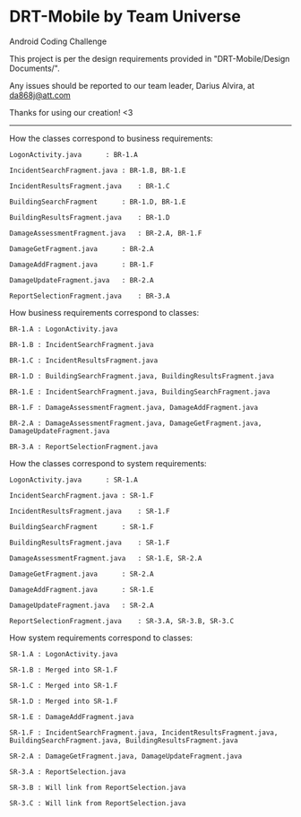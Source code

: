 DRT-Mobile by Team Universe
==========

Android Coding Challenge

This project is per the design requirements provided in "DRT-Mobile/Design Documents/".

Any issues should be reported to our team leader, Darius Alvira, at da868j@att.com

Thanks for using our creation! <3

----------------------------------------------------------------------------

How the classes correspond to business requirements:

	LogonActivity.java		: BR-1.A

	IncidentSearchFragment.java	: BR-1.B, BR-1.E

	IncidentResultsFragment.java	: BR-1.C

	BuildingSearchFragment		: BR-1.D, BR-1.E

	BuildingResultsFragment.java	: BR-1.D

	DamageAssessmentFragment.java	: BR-2.A, BR-1.F

	DamageGetFragment.java		: BR-2.A

	DamageAddFragment.java		: BR-1.F

	DamageUpdateFragment.java	: BR-2.A

	ReportSelectionFragment.java	: BR-3.A


How business requirements correspond to classes:

	BR-1.A : LogonActivity.java

	BR-1.B : IncidentSearchFragment.java

	BR-1.C : IncidentResultsFragment.java

	BR-1.D : BuildingSearchFragment.java, BuildingResultsFragment.java

	BR-1.E : IncidentSearchFragment.java, BuildingSearchFragment.java

	BR-1.F : DamageAssessmentFragment.java, DamageAddFragment.java

	BR-2.A : DamageAssessmentFragment.java, DamageGetFragment.java, DamageUpdateFragment.java

	BR-3.A : ReportSelectionFragment.java


How the classes correspond to system requirements:

	LogonActivity.java		: SR-1.A

	IncidentSearchFragment.java	: SR-1.F

	IncidentResultsFragment.java	: SR-1.F

	BuildingSearchFragment		: SR-1.F

	BuildingResultsFragment.java	: SR-1.F

	DamageAssessmentFragment.java	: SR-1.E, SR-2.A

	DamageGetFragment.java		: SR-2.A

	DamageAddFragment.java		: SR-1.E

	DamageUpdateFragment.java	: SR-2.A

	ReportSelectionFragment.java	: SR-3.A, SR-3.B, SR-3.C


How system requirements correspond to classes:

	SR-1.A : LogonActivity.java

	SR-1.B : Merged into SR-1.F

	SR-1.C : Merged into SR-1.F

	SR-1.D : Merged into SR-1.F

	SR-1.E : DamageAddFragment.java

	SR-1.F : IncidentSearchFragment.java, IncidentResultsFragment.java, BuildingSearchFragment.java, BuildingResultsFragment.java

	SR-2.A : DamageGetFragment.java, DamageUpdateFragment.java

	SR-3.A : ReportSelection.java

	SR-3.B : Will link from ReportSelection.java

	SR-3.C : Will link from ReportSelection.java